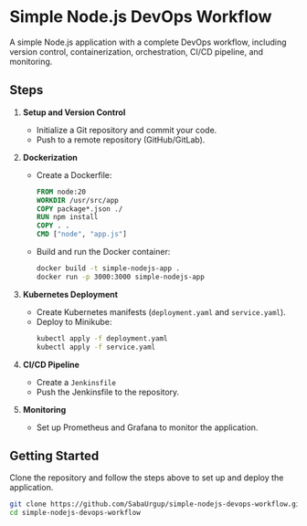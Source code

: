 # Simple Node.js DevOps Workflow

A simple Node.js application with a complete DevOps workflow, including version control, containerization, orchestration, CI/CD pipeline, and monitoring.

## Steps

1. **Setup and Version Control**
    - Initialize a Git repository and commit your code.
    - Push to a remote repository (GitHub/GitLab).

2. **Dockerization**
    - Create a Dockerfile:
      ```Dockerfile
      FROM node:20
      WORKDIR /usr/src/app
      COPY package*.json ./
      RUN npm install
      COPY . .
      CMD ["node", "app.js"]
      ```
    - Build and run the Docker container:
      ```sh
      docker build -t simple-nodejs-app .
      docker run -p 3000:3000 simple-nodejs-app
      ```

3. **Kubernetes Deployment**
    - Create Kubernetes manifests (`deployment.yaml` and `service.yaml`).
    - Deploy to Minikube:
      ```sh
      kubectl apply -f deployment.yaml
      kubectl apply -f service.yaml
      ```

4. **CI/CD Pipeline**
    - Create a `Jenkinsfile`
    - Push the Jenkinsfile to the repository.

5. **Monitoring**
    - Set up Prometheus and Grafana to monitor the application.

## Getting Started

Clone the repository and follow the steps above to set up and deploy the application.

```sh
git clone https://github.com/SabaUrgup/simple-nodejs-devops-workflow.git
cd simple-nodejs-devops-workflow

